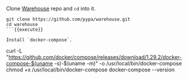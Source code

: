 Clone [Warehouse](https://github.com/pypa/warehouse) repo and `cd` into it.

```
git clone https://github.com/pypa/warehouse.git
cd warehouse
```{{execute}}

Install `docker-compose`.

```
curl -L "https://github.com/docker/compose/releases/download/1.29.2/docker-compose-$(uname -s)-$(uname -m)" -o /usr/local/bin/docker-compose
chmod +x /usr/local/bin/docker-compose
docker-compose --version
```{{execute}}

